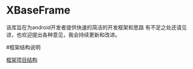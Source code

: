 # XBaseFrame
该库旨在为android开发者提供快速的简洁的开发框架和思路
有不足之处还请见谅，也欢迎提出各种意见，我会持续更新和改进。


#框架结构说明

[框架项目结构](frame/project.md)
